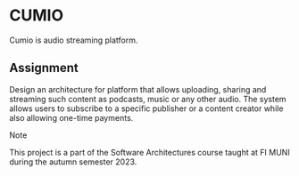 # CUMIO

Cumio is audio streaming platform.

## Assignment

Design an architecture for platform that allows uploading, sharing and streaming such content as podcasts, music or any other audio. 
The system allows users to subscribe to a specific publisher or a content creator while also allowing one-time payments.

> [!NOTE]
> This project is a part of the Software Architectures course taught at FI MUNI during the autumn semester 2023.
